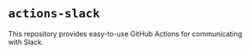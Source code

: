 # `actions-slack`

This repository provides easy-to-use GitHub Actions for communicating with
Slack.
